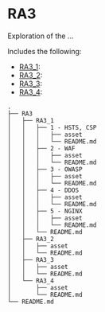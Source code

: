 # RA3

Exploration of the ...

Includes the following:
* [RA3_1](#TODO):
* [RA3_2](#TODO):
* [RA3_3](#TODO):
* [RA3_4](#TODO):

```
.
├── RA3
│   ├── RA3_1
│   │   ├── 1 - HSTS, CSP
│   │   │   ├── asset
│   │   │   └── README.md
│   │   ├── 2 - WAF
│   │   │   ├── asset
│   │   │   └── README.md
│   │   ├── 3 - OWASP
│   │   │   ├── asset
│   │   │   └── README.md
│   │   ├── 4 - DDOS
│   │   │   ├── asset
│   │   │   └── README.md
│   │   ├── 5 - NGINX
│   │   │   ├── asset
│   │   │   └── README.md
│   │   └── README.md
│   ├── RA3_2
│   │   ├── asset
│   │   └── README.md
│   ├── RA3_3
│   │   ├── asset
│   │   └── README.md
│   └── RA3_4
│       ├── asset
│       └── README.md
└── README.md

```
